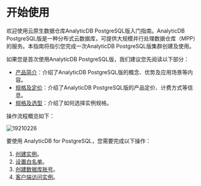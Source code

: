 # 开始使用

欢迎使用云原生数据仓库AnalyticDB PostgreSQL版入门指南。AnalyticDB PostgreSQL版是一种分布式云数据库，可提供大规模并行处理数据仓库（MPP）的服务。本指南将指引您完成一次AnalyticDB PostgreSQL版集群创建及使用。

如果您是首次使用AnalyticDB PostgreSQL版，我们建议您先阅读以下部分：

-   [产品简介](/intl.zh-CN/产品简介/产品概述.md)：介绍了AnalyticDB PostgreSQL版的概念、优势及应用场景等内容。
-   [规格及定价](/intl.zh-CN/规格和定价/规格及选型.md)：介绍了AnalyticDB PostgreSQL版的产品定价、计费方式等信息。
-   [规格及选型](/intl.zh-CN/规格和定价/规格及选型.md)：介绍了如何选择实例规格。

操作流程概览如下：

![19210226](https://static-aliyun-doc.oss-accelerate.aliyuncs.com/assets/img/zh-CN/6412334161/p243696.png)

要使用 AnalyticDB for PostgreSQL，您需要完成以下操作：

1.  [创建实例](/intl.zh-CN/快速入门/创建实例.md)。
2.  [设置白名单](/intl.zh-CN/快速入门/设置白名单.md)。
3.  [创建数据库账号](/intl.zh-CN/快速入门/创建数据库账号.md)。
4.  [客户端访问实例](/intl.zh-CN/快速入门/客户端连接.md)。

